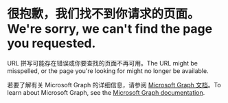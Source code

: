 # <a name="were-sorry-we-cant-find-the-page-you-requested"></a><span data-ttu-id="8dd21-101">很抱歉，我们找不到你请求的页面。</span><span class="sxs-lookup"><span data-stu-id="8dd21-101">We're sorry, we can't find the page you requested.</span></span>

<span data-ttu-id="8dd21-102">URL 拼写可能存在错误或你要查找的页面不再可用。</span><span class="sxs-lookup"><span data-stu-id="8dd21-102">The URL might be misspelled, or the page you're looking for might no longer be available.</span></span>

<span data-ttu-id="8dd21-103">若要了解有关 Microsoft Graph 的详细信息，请参阅 [Microsoft Graph 文档](https://developer.microsoft.com/graph/docs/concepts/overview)。</span><span class="sxs-lookup"><span data-stu-id="8dd21-103">To learn about Microsoft Graph, see the [Microsoft Graph documentation](https://developer.microsoft.com/graph/docs/concepts/overview).</span></span>
